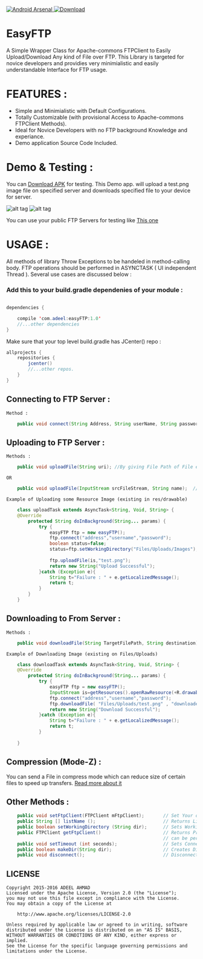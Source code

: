 [![Android Arsenal](https://img.shields.io/badge/Android%20Arsenal-EasyFTP-green.svg?style=flat)](https://android-arsenal.com/details/1/2499)[ ![Download](https://api.bintray.com/packages/adeel-ahmad/maven/easyFTP/images/download.svg) ](https://bintray.com/adeel-ahmad/maven/easyFTP/_latestVersion)

# EasyFTP
A Simple Wrapper Class for Apache-commons FTPClient to Easily Upload/Download Any kind of File over FTP. This Library
is targeted for novice developers and providies very minimialistic and easily understandable Interface for FTP usage.

# FEATURES :
* Simple and Minimialistic with Default Configurations.
* Totally Customizable (with provisional Access to Apache-commons FTPClient Methods).
* Ideal for Novice Developers with no FTP background Knowledge and experiance.
* Demo application Source Code Included.

# Demo & Testing :
You can [Download APK](http://www.mediafire.com/download/aqv09p5e9z7uvk3/app-debug.apk) for testing. This Demo app. will upload a test.png image file on specified server and downloads specified file to your device for server.


![alt tag](http://s8.postimg.org/wc2z7xqnp/image.png)         ![alt tag](http://s16.postimg.org/e1202pghx/image.png)

You can use your public FTP Servers for testing like [This one](https://www.swfwmd.state.fl.us/data/ftp/)

# USAGE : 
All methods of library Throw Exceptions to be handeled in method-calling body. FTP operations should be performed in ASYNCTASK ( UI independent Thread ). Several use cases are discussed below :

### Add this to your build.gradle dependenies of your module :
```java

dependencies {

    compile 'com.adeel:easyFTP:1.0'
    //...other dependencies 
}
```
Make sure that your top level build.gradle has JCenter() repo :

```java
allprojects {
    repositories {
        jcenter()
        //...other repos.
    }
}
```

## Connecting to FTP Server :
    
    Method : 
```java
    public void connect(String Address, String userName, String password); //using Default port 21
```
    
    
## Uploading to FTP Server :
    
    Methods :
```java
    public void uploadFile(String uri); //By giving File Path of File existing on Device , to be uploaded.
```
    OR
```java
    public void uploadFile(InputStream srcFileStream, String name);  //By passing InputFileStream and          //FileName.Extention
```
    
    
    Example of Uploading some Resource Image (existing in res/drawable)
```java
    class uploadTask extends AsyncTask<String, Void, String> {
    @Override
        protected String doInBackground(String... params) {
            try {
                easyFTP ftp = new easyFTP();
                ftp.connect("address","username","password");
                boolean status=false;
                status=ftp.setWorkingDirectory("Files/Uploads/Images"); // if User say provided any Destination then Set it , otherwise
                                                                        // Upload will be stored on Default /root level on server
                ftp.uploadFile(is,"test.png");
                return new String("Upload Successful");
            }catch (Exception e){
                String t="Failure : " + e.getLocalizedMessage();
                return t;
            }
        }
    }
```
    
## Downloading to From Server :
    
    Methods :
```java
    public void downloadFile(String TargetFilePath, String destination);
```
    
    Example of Downloading Image (existing on Files/Uploads)
```java
    class downloadTask extends AsyncTask<String, Void, String> {
    @Override
        protected String doInBackground(String... params) {
            try {
                easyFTP ftp = new easyFTP();
                InputStream is=getResources().openRawResource(+R.drawable.easyftptest);
                ftp.connect("address","username","password");
                ftp.downloadFile( "Files/Uploads/test.png" , "downloaded_image.png" );
                return new String("Download Successful");
            }catch (Exception e){
                String t="Failure : " + e.getLocalizedMessage();
                return t;
            }
        
    }
```
## Compression (Mode-Z) : 

You can send a File in compress mode which can reduce size of certain files to speed up transfers. [Read more about it]( http://stackoverflow.com/questions/26420836/does-apache-ftp-client-compress-files-while-transfer)

## Other Methods :

```java
    public void setFtpClient(FTPClient mFtpClient);       // Set Your own Customized FTPClient
    public String [] listName ();                         // Returns List of Files in current working directory
    public boolean setWorkingDirectory (String dir);      // Sets Working Directory
    public FTPClient getFtpClient()                       // Returns Private member FTPClient, Apache-commons FTPClient operations
                                                          // can be performed on this allowing complete customization.
    public void setTimeout (int seconds);                 // Sets Connection timout , default is 10 secs.
    public boolean makeDir(String dir);                   // Creates Directory on server at given path 
    public void disconnect();                             // Disconnects FTPClient
```
  
## LICENSE 

    Copyright 2015-2016 ADEEL AHMAD
    Licensed under the Apache License, Version 2.0 (the "License");
    you may not use this file except in compliance with the License.
    You may obtain a copy of the License at
        
        http://www.apache.org/licenses/LICENSE-2.0
        
    Unless required by applicable law or agreed to in writing, software
    distributed under the License is distributed on an "AS IS" BASIS,
    WITHOUT WARRANTIES OR CONDITIONS OF ANY KIND, either express or implied.
    See the License for the specific language governing permissions and
    limitations under the License.
